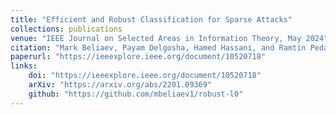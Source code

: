 ```yaml
---
title: "Efficient and Robust Classification for Sparse Attacks"
collections: publications
venue: "IEEE Journal on Selected Areas in Information Theory, May 2024"
citation: "Mark Beliaev, Payam Delgosha, Hamed Hassani, and Ramtin Pedarsani."
paperurl: "https://ieeexplore.ieee.org/document/10520718"
links:
    doi: "https://ieeexplore.ieee.org/document/10520718"
    arXiv: "https://arxiv.org/abs/2201.09369"
    github: "https://github.com/mbeliaev1/robust-l0"
---
```

